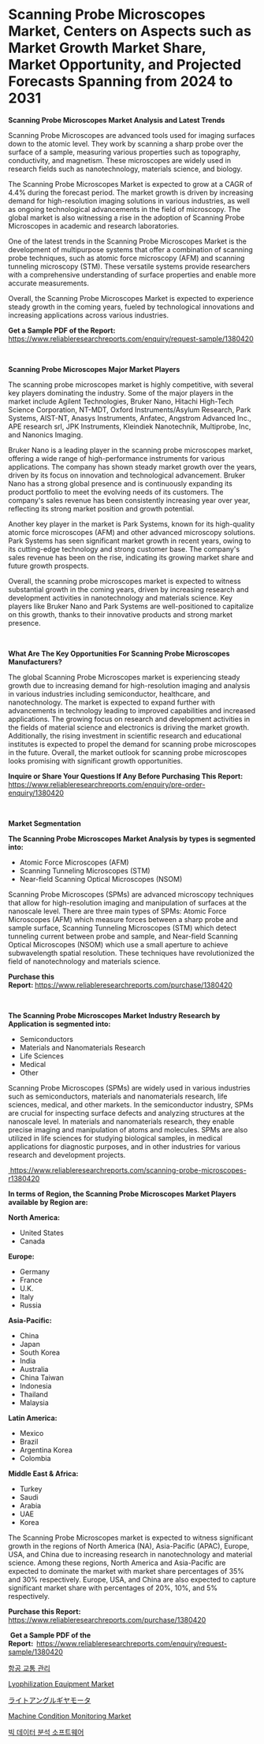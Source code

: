 <p><h1>Scanning Probe Microscopes Market, Centers on Aspects such as Market Growth Market Share, Market Opportunity, and Projected Forecasts Spanning from 2024 to 2031</h1></p><p><strong>Scanning Probe Microscopes Market Analysis and Latest Trends</strong></p>
<p><p>Scanning Probe Microscopes are advanced tools used for imaging surfaces down to the atomic level. They work by scanning a sharp probe over the surface of a sample, measuring various properties such as topography, conductivity, and magnetism. These microscopes are widely used in research fields such as nanotechnology, materials science, and biology.</p><p>The Scanning Probe Microscopes Market is expected to grow at a CAGR of 4.4% during the forecast period. The market growth is driven by increasing demand for high-resolution imaging solutions in various industries, as well as ongoing technological advancements in the field of microscopy. The global market is also witnessing a rise in the adoption of Scanning Probe Microscopes in academic and research laboratories.</p><p>One of the latest trends in the Scanning Probe Microscopes Market is the development of multipurpose systems that offer a combination of scanning probe techniques, such as atomic force microscopy (AFM) and scanning tunneling microscopy (STM). These versatile systems provide researchers with a comprehensive understanding of surface properties and enable more accurate measurements.</p><p>Overall, the Scanning Probe Microscopes Market is expected to experience steady growth in the coming years, fueled by technological innovations and increasing applications across various industries.</p></p>
<p><strong>Get a Sample PDF of the Report:&nbsp;</strong> <a href="https://www.reliableresearchreports.com/enquiry/request-sample/1380420">https://www.reliableresearchreports.com/enquiry/request-sample/1380420</a></p>
<p>&nbsp;</p>
<p><strong>Scanning Probe Microscopes Major Market Players</strong></p>
<p><p>The scanning probe microscopes market is highly competitive, with several key players dominating the industry. Some of the major players in the market include Agilent Technologies, Bruker Nano, Hitachi High-Tech Science Corporation, NT-MDT, Oxford Instruments/Asylum Research, Park Systems, AIST-NT, Anasys Instruments, Anfatec, Angstrom Advanced Inc., APE research srl, JPK Instruments, Kleindiek Nanotechnik, Multiprobe, Inc, and Nanonics Imaging.</p><p>Bruker Nano is a leading player in the scanning probe microscopes market, offering a wide range of high-performance instruments for various applications. The company has shown steady market growth over the years, driven by its focus on innovation and technological advancement. Bruker Nano has a strong global presence and is continuously expanding its product portfolio to meet the evolving needs of its customers. The company's sales revenue has been consistently increasing year over year, reflecting its strong market position and growth potential.</p><p>Another key player in the market is Park Systems, known for its high-quality atomic force microscopes (AFM) and other advanced microscopy solutions. Park Systems has seen significant market growth in recent years, owing to its cutting-edge technology and strong customer base. The company's sales revenue has been on the rise, indicating its growing market share and future growth prospects.</p><p>Overall, the scanning probe microscopes market is expected to witness substantial growth in the coming years, driven by increasing research and development activities in nanotechnology and materials science. Key players like Bruker Nano and Park Systems are well-positioned to capitalize on this growth, thanks to their innovative products and strong market presence.</p></p>
<p>&nbsp;</p>
<p><strong>What Are The Key Opportunities For Scanning Probe Microscopes Manufacturers?</strong></p>
<p><p>The global Scanning Probe Microscopes market is experiencing steady growth due to increasing demand for high-resolution imaging and analysis in various industries including semiconductor, healthcare, and nanotechnology. The market is expected to expand further with advancements in technology leading to improved capabilities and increased applications. The growing focus on research and development activities in the fields of material science and electronics is driving the market growth. Additionally, the rising investment in scientific research and educational institutes is expected to propel the demand for scanning probe microscopes in the future. Overall, the market outlook for scanning probe microscopes looks promising with significant growth opportunities.</p></p>
<p><strong>Inquire or Share Your Questions If Any Before Purchasing This Report:</strong> <a href="https://www.reliableresearchreports.com/enquiry/pre-order-enquiry/1380420">https://www.reliableresearchreports.com/enquiry/pre-order-enquiry/1380420</a></p>
<p>&nbsp;</p>
<p><strong>Market Segmentation</strong></p>
<p><strong>The Scanning Probe Microscopes Market Analysis by types is segmented into:</strong></p>
<p><ul><li>Atomic Force Microscopes (AFM)</li><li>Scanning Tunneling Microscopes (STM)</li><li>Near-field Scanning Optical Microscopes (NSOM)</li></ul></p>
<p><p>Scanning Probe Microscopes (SPMs) are advanced microscopy techniques that allow for high-resolution imaging and manipulation of surfaces at the nanoscale level. There are three main types of SPMs: Atomic Force Microscopes (AFM) which measure forces between a sharp probe and sample surface, Scanning Tunneling Microscopes (STM) which detect tunneling current between probe and sample, and Near-field Scanning Optical Microscopes (NSOM) which use a small aperture to achieve subwavelength spatial resolution. These techniques have revolutionized the field of nanotechnology and materials science.</p></p>
<p><strong>Purchase this Report:&nbsp;</strong><a href="https://www.reliableresearchreports.com/purchase/1380420">https://www.reliableresearchreports.com/purchase/1380420</a></p>
<p>&nbsp;</p>
<p><strong>The Scanning Probe Microscopes Market Industry Research by Application is segmented into:</strong></p>
<p><ul><li>Semiconductors</li><li>Materials and Nanomaterials Research</li><li>Life Sciences</li><li>Medical</li><li>Other</li></ul></p>
<p><p>Scanning Probe Microscopes (SPMs) are widely used in various industries such as semiconductors, materials and nanomaterials research, life sciences, medical, and other markets. In the semiconductor industry, SPMs are crucial for inspecting surface defects and analyzing structures at the nanoscale level. In materials and nanomaterials research, they enable precise imaging and manipulation of atoms and molecules. SPMs are also utilized in life sciences for studying biological samples, in medical applications for diagnostic purposes, and in other industries for various research and development projects.</p></p>
<p><a href="https://www.reliableresearchreports.com/scanning-probe-microscopes-r1380420">&nbsp;https://www.reliableresearchreports.com/scanning-probe-microscopes-r1380420</a></p>
<p><strong>In terms of Region, the Scanning Probe Microscopes Market Players available by Region are:</strong></p>
<p>
    <p> <strong> North America: </strong>
        <ul>
            <li>United States</li>
            <li>Canada</li>
        </ul>
        </p> 
    <p> <strong> Europe: </strong>
        <ul>
            <li>Germany</li>
            <li>France</li>
            <li>U.K.</li>
            <li>Italy</li>
            <li>Russia</li>
        </ul>
        </p> 
    <p> <strong> Asia-Pacific: </strong>
        <ul>
            <li>China</li>
            <li>Japan</li>
            <li>South Korea</li>
            <li>India</li>
            <li>Australia</li>
            <li>China Taiwan</li>
            <li>Indonesia</li>
            <li>Thailand</li>
            <li>Malaysia</li>
        </ul>
        </p> 
    <p> <strong> Latin America: </strong>
        <ul>
            <li>Mexico</li>
            <li>Brazil</li>
            <li>Argentina Korea</li>
            <li>Colombia</li>
        </ul>
        </p> 
    <p> <strong> Middle East & Africa: </strong>
        <ul>
            <li>Turkey</li>
            <li>Saudi</li>
            <li>Arabia</li>
            <li>UAE</li>
            <li>Korea</li>
        </ul>
    </p>
    </p>
<p><p>The Scanning Probe Microscopes market is expected to witness significant growth in the regions of North America (NA), Asia-Pacific (APAC), Europe, USA, and China due to increasing research in nanotechnology and material science. Among these regions, North America and Asia-Pacific are expected to dominate the market with market share percentages of 35% and 30% respectively. Europe, USA, and China are also expected to capture significant market share with percentages of 20%, 10%, and 5% respectively.</p></p>
<p><strong>Purchase this Report: </strong><a href="https://www.reliableresearchreports.com/purchase/1380420">https://www.reliableresearchreports.com/purchase/1380420</a></p>
<p>&nbsp;<strong>Get a Sample PDF of the Report:&nbsp;&nbsp;</strong><a href="https://www.reliableresearchreports.com/enquiry/request-sample/1380420">https://www.reliableresearchreports.com/enquiry/request-sample/1380420</a></p>
<p><strong></strong></p>
<p><p><a href="https://github.com/TrevorKruvalis5678/Market-Research-Report-List-1/blob/main/984178735664.md">항공 교통 관리</a></p><p><a href="https://github.com/Chiragrp22/Market-Research-Report-List-4/blob/main/lyophilization-equipment-market.md">Lyophilization Equipment Market</a></p><p><a href="https://github.com/vtbvgl20191192/Market-Research-Report-List-1/blob/main/401731338841.md">ライトアングルギヤモータ</a></p><p><a href="https://github.com/derrinmiltonellis35gcl/Market-Research-Report-List-2/blob/main/machine-condition-monitoring-market.md">Machine Condition Monitoring Market</a></p><p><a href="https://medium.com/@ukaszduda1/%EB%8C%80%EA%B7%9C%EB%AA%A8-%EB%8D%B0%EC%9D%B4%ED%84%B0-%EB%B6%84%EC%84%9D-%EC%86%8C%ED%94%84%ED%8A%B8%EC%9B%A8%EC%96%B4-%EC%8B%9C%EC%9E%A5-%EB%B6%84%EC%84%9D-%EA%B8%80%EB%A1%9C%EB%B2%8C-%EC%82%B0%EC%97%85-%EC%A0%84%EB%A7%9D-%EB%B0%8F-%EC%98%88%EC%83%81-2024%EB%85%84%EB%B6%80%ED%84%B0-2031%EB%85%84%EA%B9%8C%EC%A7%80-d9ceefa9408a">빅 데이터 분석 소프트웨어</a></p></p>